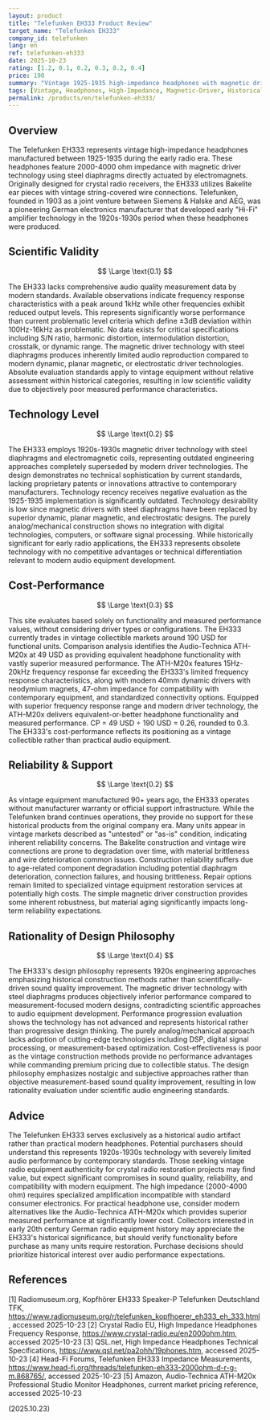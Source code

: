 ```yaml
---
layout: product
title: "Telefunken EH333 Product Review"
target_name: "Telefunken EH333"
company_id: telefunken
lang: en
ref: telefunken-eh333
date: 2025-10-23
rating: [1.2, 0.1, 0.2, 0.3, 0.2, 0.4]
price: 190
summary: "Vintage 1925-1935 high-impedance headphones with magnetic driver technology, representing historical audio engineering but offering severely limited audio performance by modern standards."
tags: [Vintage, Headphones, High-Impedance, Magnetic-Driver, Historical]
permalink: /products/en/telefunken-eh333/
---
```


## Overview

The Telefunken EH333 represents vintage high-impedance headphones manufactured between 1925-1935 during the early radio era. These headphones feature 2000-4000 ohm impedance with magnetic driver technology using steel diaphragms directly actuated by electromagnets. Originally designed for crystal radio receivers, the EH333 utilizes Bakelite ear pieces with vintage string-covered wire connections. Telefunken, founded in 1903 as a joint venture between Siemens & Halske and AEG, was a pioneering German electronics manufacturer that developed early "Hi-Fi" amplifier technology in the 1920s-1930s period when these headphones were produced.

## Scientific Validity

$$ \Large \text{0.1} $$

The EH333 lacks comprehensive audio quality measurement data by modern standards. Available observations indicate frequency response characteristics with a peak around 1kHz while other frequencies exhibit reduced output levels. This represents significantly worse performance than current problematic level criteria which define ±3dB deviation within 100Hz-16kHz as problematic. No data exists for critical specifications including S/N ratio, harmonic distortion, intermodulation distortion, crosstalk, or dynamic range. The magnetic driver technology with steel diaphragms produces inherently limited audio reproduction compared to modern dynamic, planar magnetic, or electrostatic driver technologies. Absolute evaluation standards apply to vintage equipment without relative assessment within historical categories, resulting in low scientific validity due to objectively poor measured performance characteristics.

## Technology Level

$$ \Large \text{0.2} $$

The EH333 employs 1920s-1930s magnetic driver technology with steel diaphragms and electromagnetic coils, representing outdated engineering approaches completely superseded by modern driver technologies. The design demonstrates no technical sophistication by current standards, lacking proprietary patents or innovations attractive to contemporary manufacturers. Technology recency receives negative evaluation as the 1925-1935 implementation is significantly outdated. Technology desirability is low since magnetic drivers with steel diaphragms have been replaced by superior dynamic, planar magnetic, and electrostatic designs. The purely analog/mechanical construction shows no integration with digital technologies, computers, or software signal processing. While historically significant for early radio applications, the EH333 represents obsolete technology with no competitive advantages or technical differentiation relevant to modern audio equipment development.

## Cost-Performance

$$ \Large \text{0.3} $$

This site evaluates based solely on functionality and measured performance values, without considering driver types or configurations. The EH333 currently trades in vintage collectible markets around 190 USD for functional units. Comparison analysis identifies the Audio-Technica ATH-M20x at 49 USD as providing equivalent headphone functionality with vastly superior measured performance. The ATH-M20x features 15Hz-20kHz frequency response far exceeding the EH333's limited frequency response characteristics, along with modern 40mm dynamic drivers with neodymium magnets, 47-ohm impedance for compatibility with contemporary equipment, and standardized connectivity options. Equipped with superior frequency response range and modern driver technology, the ATH-M20x delivers equivalent-or-better headphone functionality and measured performance. CP = 49 USD ÷ 190 USD = 0.26, rounded to 0.3. The EH333's cost-performance reflects its positioning as a vintage collectible rather than practical audio equipment.

## Reliability & Support

$$ \Large \text{0.2} $$

As vintage equipment manufactured 90+ years ago, the EH333 operates without manufacturer warranty or official support infrastructure. While the Telefunken brand continues operations, they provide no support for these historical products from the original company era. Many units appear in vintage markets described as "untested" or "as-is" condition, indicating inherent reliability concerns. The Bakelite construction and vintage wire connections are prone to degradation over time, with material brittleness and wire deterioration common issues. Construction reliability suffers due to age-related component degradation including potential diaphragm deterioration, connection failures, and housing brittleness. Repair options remain limited to specialized vintage equipment restoration services at potentially high costs. The simple magnetic driver construction provides some inherent robustness, but material aging significantly impacts long-term reliability expectations.

## Rationality of Design Philosophy

$$ \Large \text{0.4} $$

The EH333's design philosophy represents 1920s engineering approaches emphasizing historical construction methods rather than scientifically-driven sound quality improvement. The magnetic driver technology with steel diaphragms produces objectively inferior performance compared to measurement-focused modern designs, contradicting scientific approaches to audio equipment development. Performance progression evaluation shows the technology has not advanced and represents historical rather than progressive design thinking. The purely analog/mechanical approach lacks adoption of cutting-edge technologies including DSP, digital signal processing, or measurement-based optimization. Cost-effectiveness is poor as the vintage construction methods provide no performance advantages while commanding premium pricing due to collectible status. The design philosophy emphasizes nostalgic and subjective approaches rather than objective measurement-based sound quality improvement, resulting in low rationality evaluation under scientific audio engineering standards.

## Advice

The Telefunken EH333 serves exclusively as a historical audio artifact rather than practical modern headphones. Potential purchasers should understand this represents 1920s-1930s technology with severely limited audio performance by contemporary standards. Those seeking vintage radio equipment authenticity for crystal radio restoration projects may find value, but expect significant compromises in sound quality, reliability, and compatibility with modern equipment. The high impedance (2000-4000 ohm) requires specialized amplification incompatible with standard consumer electronics. For practical headphone use, consider modern alternatives like the Audio-Technica ATH-M20x which provides superior measured performance at significantly lower cost. Collectors interested in early 20th century German radio equipment history may appreciate the EH333's historical significance, but should verify functionality before purchase as many units require restoration. Purchase decisions should prioritize historical interest over audio performance expectations.

## References

[1] Radiomuseum.org, Kopfhörer EH333 Speaker-P Telefunken Deutschland TFK, https://www.radiomuseum.org/r/telefunken_kopfhoerer_eh333_eh_333.html, accessed 2025-10-23
[2] Crystal Radio EU, High Impedance Headphones Frequency Response, https://www.crystal-radio.eu/en2000ohm.htm, accessed 2025-10-23
[3] QSL.net, High Impedance Headphones Technical Specifications, https://www.qsl.net/pa2ohh/19phones.htm, accessed 2025-10-23
[4] Head-Fi Forums, Telefunken EH333 Impedance Measurements, https://www.head-fi.org/threads/telefunken-eh333-2000ohm-d-r-g-m.868765/, accessed 2025-10-23
[5] Amazon, Audio-Technica ATH-M20x Professional Studio Monitor Headphones, current market pricing reference, accessed 2025-10-23

(2025.10.23)